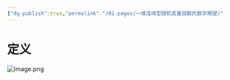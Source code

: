 ```yaml
---
{"dg-publish":true,"permalink":"/02-pages/一维连续型随机变量函数的数学期望/","tags":["personal/blog","概率论","概念"]}
---
```


# 定义
![image.png](https://yelanyanyu-img-bed.oss-cn-hangzhou.aliyuncs.com/img/blog/2024/06/20240613191352.png)
